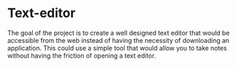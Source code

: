 # Text-editor
The goal of the project is to create a well designed text editor that would be accessible from the web instead of having the necessity of downloading an application. This could use a simple tool that would allow you to take notes without having the friction of opening a text editor.
